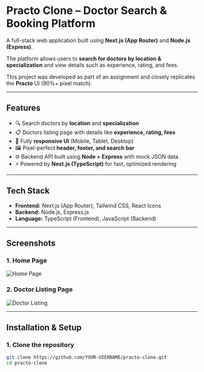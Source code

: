 # Practo Clone – Doctor Search & Booking Platform  

A full-stack web application built using **Next.js (App Router)** and **Node.js (Express)**.  

The platform allows users to **search for doctors by location & specialization** and view details such as experience, rating, and fees.  

This project was developed as part of an assignment and closely replicates the **Practo** UI (90%+ pixel match).  

---

## **Features**

- 🔍 Search doctors by **location** and **specialization**  
- 📋 Doctors listing page with details like **experience, rating, fees**  
- 🎨 Fully **responsive UI** (Mobile, Tablet, Desktop)  
- 🖼️ Pixel-perfect **header, footer, and search bar**  
- 🌐 Backend API built using **Node + Express** with mock JSON data  
- ⚡ Powered by **Next.js (TypeScript)** for fast, optimized rendering  

---

## **Tech Stack**

- **Frontend:** Next.js (App Router), Tailwind CSS, React Icons  
- **Backend:** Node.js, Express.js  
- **Language:** TypeScript (Frontend), JavaScript (Backend)  

---

## **Screenshots**

### 1. Home Page  
![Home Page](./screenshots/home.png)

### 2. Doctor Listing Page  
![Doctor Listing](./screenshots/doctors.png)

---

## **Installation & Setup**

### **1. Clone the repository**
```bash
git clone https://github.com/YOUR-USERNAME/practo-clone.git
cd practo-clone
